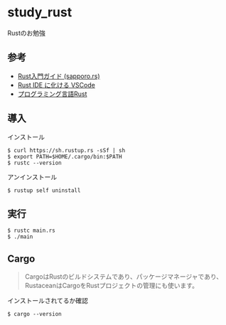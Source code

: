 # study_rust

Rustのお勉強

## 参考

- [Rust入門ガイド (sapporo.rs)](https://qiita.com/tatsuya6502/items/f13582103a65aa24e5b9)
- [Rust IDE に化ける VSCode](https://tech-blog.optim.co.jp/entry/2019/07/18/173000)
- [プログラミング言語Rust](https://doc.rust-jp.rs/the-rust-programming-language-ja/1.6/book/)

## 導入

インストール
```shell
$ curl https://sh.rustup.rs -sSf | sh
$ export PATH=$HOME/.cargo/bin:$PATH
$ rustc --version
```
アンインストール
```shell
$ rustup self uninstall
```

## 実行

```shell
$ rustc main.rs
$ ./main
```

## Cargo

> CargoはRustのビルドシステムであり、パッケージマネージャであり、RustaceanはCargoをRustプロジェクトの管理にも使います。

インストールされてるか確認
```shell
$ cargo --version
```